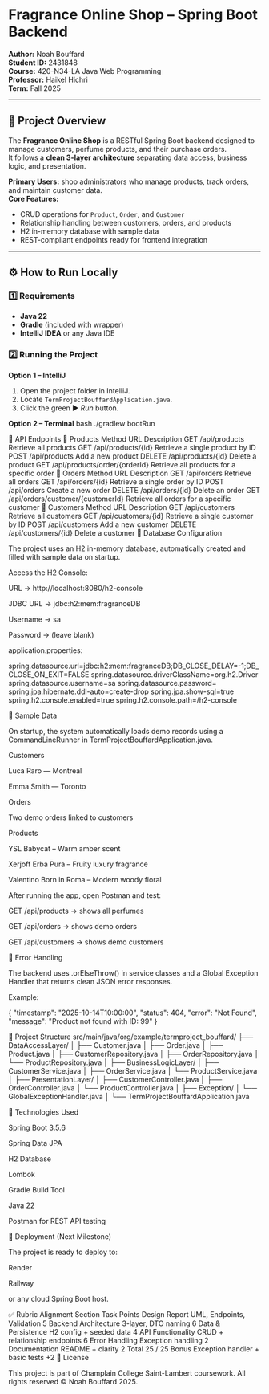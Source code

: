 # Fragrance Online Shop – Spring Boot Backend

**Author:** Noah Bouffard  
**Student ID:** 2431848  
**Course:** 420-N34-LA Java Web Programming  
**Professor:** Haikel Hichri  
**Term:** Fall 2025  

---

## 📖 Project Overview

The **Fragrance Online Shop** is a RESTful Spring Boot backend designed to manage customers, perfume products, and their purchase orders.  
It follows a **clean 3-layer architecture** separating data access, business logic, and presentation.

**Primary Users:** shop administrators who manage products, track orders, and maintain customer data.  
**Core Features:**
- CRUD operations for `Product`, `Order`, and `Customer`
- Relationship handling between customers, orders, and products
- H2 in-memory database with sample data
- REST-compliant endpoints ready for frontend integration

---

## ⚙️ How to Run Locally

### 1️⃣ Requirements
- **Java 22**
- **Gradle** (included with wrapper)
- **IntelliJ IDEA** or any Java IDE

### 2️⃣ Running the Project
**Option 1 – IntelliJ**
1. Open the project folder in IntelliJ.  
2. Locate `TermProjectBouffardApplication.java`.  
3. Click the green ▶️ *Run* button.

**Option 2 – Terminal**
bash
./gradlew bootRun



🧩 API Endpoints
🔹 Products
Method	URL	Description
GET	/api/products	Retrieve all products
GET	/api/products/{id}	Retrieve a single product by ID
POST	/api/products	Add a new product
DELETE	/api/products/{id}	Delete a product
GET	/api/products/order/{orderId}	Retrieve all products for a specific order
🔹 Orders
Method	URL	Description
GET	/api/orders	Retrieve all orders
GET	/api/orders/{id}	Retrieve a single order by ID
POST	/api/orders	Create a new order
DELETE	/api/orders/{id}	Delete an order
GET	/api/orders/customer/{customerId}	Retrieve all orders for a specific customer
🔹 Customers
Method	URL	Description
GET	/api/customers	Retrieve all customers
GET	/api/customers/{id}	Retrieve a single customer by ID
POST	/api/customers	Add a new customer
DELETE	/api/customers/{id}	Delete a customer
💾 Database Configuration

The project uses an H2 in-memory database, automatically created and filled with sample data on startup.

Access the H2 Console:

URL → http://localhost:8080/h2-console

JDBC URL → jdbc:h2:mem:fragranceDB

Username → sa

Password → (leave blank)

application.properties:

spring.datasource.url=jdbc:h2:mem:fragranceDB;DB_CLOSE_DELAY=-1;DB_CLOSE_ON_EXIT=FALSE
spring.datasource.driverClassName=org.h2.Driver
spring.datasource.username=sa
spring.datasource.password=
spring.jpa.hibernate.ddl-auto=create-drop
spring.jpa.show-sql=true
spring.h2.console.enabled=true
spring.h2.console.path=/h2-console

🌱 Sample Data

On startup, the system automatically loads demo records using a CommandLineRunner in
TermProjectBouffardApplication.java.

Customers

Luca Raro — Montreal

Emma Smith — Toronto

Orders

Two demo orders linked to customers

Products

YSL Babycat – Warm amber scent

Xerjoff Erba Pura – Fruity luxury fragrance

Valentino Born in Roma – Modern woody floral

After running the app, open Postman and test:

GET /api/products → shows all perfumes

GET /api/orders → shows demo orders

GET /api/customers → shows demo customers

🧠 Error Handling

The backend uses .orElseThrow() in service classes and a Global Exception Handler that returns clean JSON error responses.

Example:

{
  "timestamp": "2025-10-14T10:00:00",
  "status": 404,
  "error": "Not Found",
  "message": "Product not found with ID: 99"
}

🧱 Project Structure
src/main/java/org/example/termproject_bouffard/
 ├── DataAccessLayer/
 │    ├── Customer.java
 │    ├── Order.java
 │    ├── Product.java
 │    ├── CustomerRepository.java
 │    ├── OrderRepository.java
 │    └── ProductRepository.java
 │
 ├── BusinessLogicLayer/
 │    ├── CustomerService.java
 │    ├── OrderService.java
 │    └── ProductService.java
 │
 ├── PresentationLayer/
 │    ├── CustomerController.java
 │    ├── OrderController.java
 │    └── ProductController.java
 │
 ├── Exception/
 │    └── GlobalExceptionHandler.java
 │
 └── TermProjectBouffardApplication.java

🧰 Technologies Used

Spring Boot 3.5.6

Spring Data JPA

H2 Database

Lombok

Gradle Build Tool

Java 22

Postman for REST API testing

🧾 Deployment (Next Milestone)

The project is ready to deploy to:

Render

Railway

or any cloud Spring Boot host.

✅ Rubric Alignment
Section	Task	Points
Design Report	UML, Endpoints, Validation	5
Backend Architecture	3-layer, DTO naming	6
Data & Persistence	H2 config + seeded data	4
API Functionality	CRUD + relationship endpoints	6
Error Handling	Exception handling	2
Documentation	README + clarity	2
Total	25 / 25	
Bonus	Exception handler + basic tests	+2
📎 License

This project is part of Champlain College Saint-Lambert coursework.
All rights reserved © Noah Bouffard 2025.
